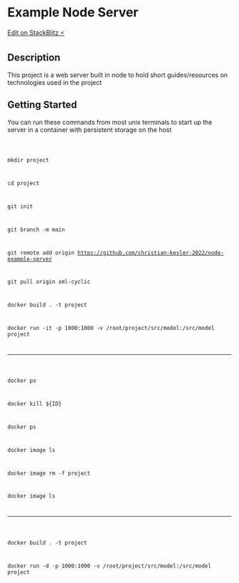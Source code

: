 <h1>Example Node Server</h1>

[Edit on StackBlitz ⚡️](https://stackblitz.com)

<h2>Description</h2>
<p>This project is a web server built in node to hold short guides/resources on technologies used in the project</p>
<h2>Getting Started</h2>
<p>You can run these commands from most unix terminals to start up the server in a container with persistent storage on the host</p>

<code>

mkdir project

cd project

git init

git branch -m main

git remote add origin https://github.com/christian-kesler-2022/node-example-server

git pull origin xml-cyclic

docker build . -t project

docker run -it -p 1000:1000 -v /root/project/src/model:/src/model project

<hr>

docker ps

docker kill ${ID}

docker ps

docker image ls

docker image rm -f project

docker image ls

<hr>

docker build . -t project

docker run -d -p 1000:1000 -v /root/project/src/model:/src/model project

</code>
